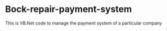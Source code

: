 # Bock-repair-payment-system
This is VB.Net code to manage the payment system of a particular company
